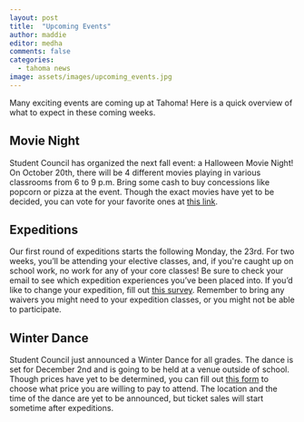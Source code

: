 ```yaml
---
layout: post
title:  "Upcoming Events"
author: maddie
editor: medha
comments: false
categories:
  - tahoma news
image: assets/images/upcoming_events.jpg
---
```


Many exciting events are coming up at Tahoma! Here is a quick overview of what to expect in these coming weeks.


## Movie Night
Student Council has organized the next fall event: a Halloween Movie Night! On October 20th, there will be 4 different movies playing in various classrooms from 6 to 9 p.m. Bring some cash to buy concessions like popcorn or pizza at the event. Though the exact movies have yet to be decided, you can vote for your favorite ones at [this link](https://docs.google.com/forms/d/e/1FAIpQLSfvGTK7mONvk3xm2un0zbTJjxD9vnaW-DhiJ-bsD9Ku61XdeA/viewform). 

## Expeditions
Our first round of expeditions starts the following Monday, the 23rd. For two weeks, you’ll be attending your elective classes, and, if you're caught up on school work, no work for any of your core classes! Be sure to check your email to see which expedition experiences you’ve been placed into. If you’d like to change your expedition, fill out [this survey](https://forms.gle/bj3M9a7LLfu1Ff7z5). Remember to bring any waivers you might need to your expedition classes, or you might not be able to participate. 

## Winter Dance
Student Council just announced a Winter Dance for all grades. The dance is set for December 2nd and is going to be held at a venue outside of school. Though prices have yet to be determined, you can fill out [this form](https://docs.google.com/forms/d/1OJbW1vS5G85JMoCtzEl8pb0akfaNuQDUeFPJgWWK7oU/edit?ts=6531aac3) to choose what price you are willing to pay to attend. The location and the time of the dance are yet to be announced, but ticket sales will start sometime after expeditions.